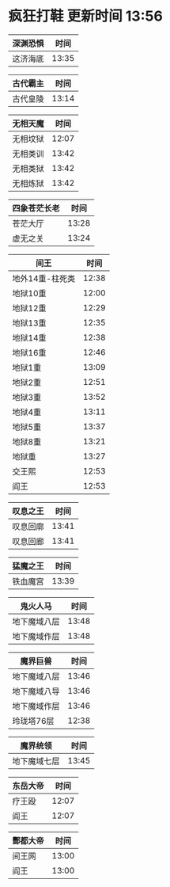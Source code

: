# 疯狂打鞋 更新时间 13:56

| 深渊恐惧   | 时间    |
|--------|-------|
| 这济海底 | 13:35 |

| 古代霸主   | 时间    |
|--------|-------|
| 古代皇陵 | 13:14 |

| 无相天魔   | 时间    |
|--------|-------|
| 无相坟狱 | 12:07 |
| 无相类训 | 13:42 |
| 无相类狱 | 13:42 |
| 无相炼狱 | 13:42 |

| 四象苍茫长老   | 时间    |
|--------|-------|
| 苍茫大厅 | 13:28 |
| 虚无之关 | 13:24 |

| 间王   | 时间    |
|--------|-------|
| 地外14重-柱死类 | 12:38 |
| 地狱10重 | 12:00 |
| 地狱12重 | 12:29 |
| 地狱13重 | 12:35 |
| 地狱14重 | 12:38 |
| 地狱16重 | 12:46 |
| 地狱1重 | 13:09 |
| 地狱2重 | 12:51 |
| 地狱3重 | 13:52 |
| 地狱4重 | 13:11 |
| 地狱5重 | 13:37 |
| 地狱8重 | 13:21 |
| 地狱重 | 13:27 |
| 交王熙 | 12:53 |
| 阎王 | 12:53 |

| 叹息之王   | 时间    |
|--------|-------|
| 叹息回廓 | 13:41 |
| 叹息回廊 | 13:41 |

| 猛魔之王   | 时间    |
|--------|-------|
| 铁血魔宫 | 13:39 |

| 鬼火人马   | 时间    |
|--------|-------|
| 地下魔域八层 | 13:48 |
| 地下魔域作层 | 13:48 |

| 魔界巨兽   | 时间    |
|--------|-------|
| 地下魔域八层 | 13:46 |
| 地下魔域八导 | 13:46 |
| 地下魔域作层 | 13:46 |
| 玲珑塔76层 | 12:38 |

| 魔界统领   | 时间    |
|--------|-------|
| 地下魔域七层 | 13:45 |

| 东岳大帝   | 时间    |
|--------|-------|
| 疗王殴 | 12:07 |
| 阎王 | 12:07 |

| 酆都大帝   | 时间    |
|--------|-------|
| 间王网 | 13:00 |
| 阎王 | 13:00 |